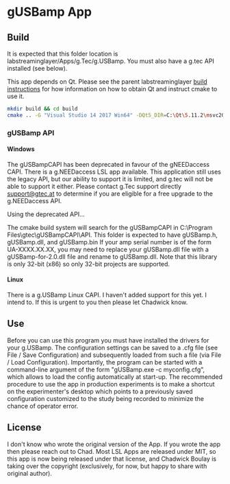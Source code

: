 # gUSBamp App

## Build

It is expected that this folder location is labstreaminglayer/Apps/g.Tec/g.USBamp.
You must also have a g.tec API installed (see below).

This app depends on Qt. Please see the parent labstreaminglayer [build instructions](https://github.com/labstreaminglayer/labstreaminglayer/blob/master/doc/BUILD.md)
for how information on how to obtain Qt and instruct cmake to use it.

```bash
mkdir build && cd build
cmake .. -G "Visual Studio 14 2017 Win64" -DQt5_DIR=C:\Qt\5.11.2\msvc2017_64\lib\cmake\Qt5
```

### gUSBamp API

#### Windows 

The gUSBampCAPI has been deprecated in favour of the gNEEDaccess CAPI. There is a g.NEEDaccess LSL app available.
This application still uses the legacy API, but our ability to support it is limited, and g.tec will not be able to support it either.
Please contact g.Tec support directly support@gtec.at to determine if you are eligible for a free upgrade to the g.NEEDaccess API.

Using the deprecated API...

The cmake build system will search for the gUSBampCAPI in C:\Program Files\gtec\gUSBampCAPI\API.
This folder is expected to have gUSBamp.h, gUSBamp.dll, and gUSBamp.bin
If your amp serial number is of the form UA-XXXX.XX.XX, you may need to replace your gUSBamp.dll file with a gUSBamp-for-2.0.dll file and rename to gUSBamp.dll.
Note that this library is only 32-bit (x86) so only 32-bit projects are supported.

#### Linux

There is a g.USBamp Linux CAPI. I haven't added support for this yet. I intend to. If this is urgent to you then please let Chadwick know.

## Use

Before you can use this program you must have installed the drivers for your g.USBamp.
The configuration settings can be saved to a .cfg file (see File / Save Configuration)
and subsequently loaded from such a file (via File / Load Configuration).
Importantly, the program can be started with a command-line argument of the form "gUSBamp.exe -c myconfig.cfg",
which allows to load the config automatically at start-up.
The recommended procedure to use the app in production experiments is to make a shortcut on the experimenter's desktop
which points to a previously saved configuration customized to the study being recorded to minimize the chance of operator error.

## License

I don't know who wrote the original version of the App. If you wrote the app then please reach out to Chad.
Most LSL Apps are released under MIT, so this app is now being released under that license,
and Chadwick Boulay is taking over the copyright (exclusively, for now, but happy to share with original author).
